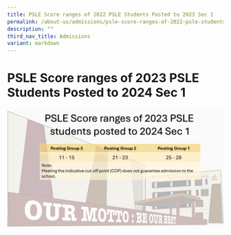 ```yaml
---
title: PSLE Score ranges of 2022 PSLE Students Posted to 2023 Sec 1
permalink: /about-us/admissions/psle-score-ranges-of-2022-psle-students-posted-to-2023-sec-1/
description: ""
third_nav_title: Admissions
variant: markdown
---
```

# PSLE Score ranges of 2023 PSLE Students Posted to 2024 Sec 1

![](/images/About%20us/COP2024.jpg)